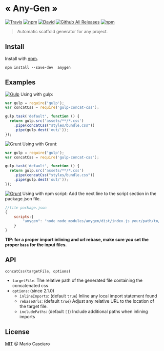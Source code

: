 # &laquo; Any-Gen &raquo;
[![Travis](https://img.shields.io/travis/M-jerez/any-generator.svg?style=flat-square)]()
[![npm](https://img.shields.io/npm/v/npm.svg?maxAge=2592000?style=flat-square)]()
[![David](https://img.shields.io/david/M-jerez/any-generator.svg?maxAge=2592000?style=flat-square)]()
[![Github All Releases](https://img.shields.io/github/downloads/M-jerez/any-generator/total.svg?maxAge=2592000?style=flat-square)]()
[![npm](https://img.shields.io/npm/l/express.svg?maxAge=2592000?style=flat-square)]()

> Automatic scaffold generator for any project.

## Install

Install with [npm](https://npmjs.org/package/gulp-concat-css).

```
npm install --save-dev  anygen
```

## Examples

[![Gulp](https://img.shields.io/badge/use--via-Gulp-orange.svg)]() Using with gulp:
```js
var gulp = require('gulp');
var concatCss = require('gulp-concat-css');

gulp.task('default', function () {
  return gulp.src('assets/**/*.css')
    .pipe(concatCss("styles/bundle.css"))
    .pipe(gulp.dest('out/'));
});
```

[![Grunt](https://img.shields.io/badge/use--via-Grunt-yellow.svg)]() Using with Grunt:  
```js
var gulp = require('gulp');
var concatCss = require('gulp-concat-css');

gulp.task('default', function () {
  return gulp.src('assets/**/*.css')
    .pipe(concatCss("styles/bundle.css"))
    .pipe(gulp.dest('out/'));
});
```


[![Grunt](https://img.shields.io/badge/use--via-npm-red.svg)]() Using with npm script: 
Add the next line to the script section in the package.json file.
```js
//file package.json
{
	scripts:{
		"anygen": "node node_modules/anygen/dist/index.js your/path/to/generators your/dest/path"
	}
}
```

**TIP: for a proper import inlining and url rebase, make sure you set the proper `base` for the input files.**

## API

`concatCss(targetFile, options)`
* `targetFile`: The relative path of the generated file containing the concatenated css
* `options`: (since 2.1.0)
    * `inlineImports`: (default `true`) Inline any local import statement found
    * `rebaseUrls`: (default `true`) Adjust any relative URL to the location of the target file.
    * `includePaths`: (default `[]`) Include additional paths when inlining imports

## License

[MIT](http://en.wikipedia.org/wiki/MIT_License) @ Mario Casciaro